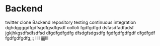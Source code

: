 # Backend
twitter clone Backend repository
testing continuous integration
dghdggggdfgdfsgdfgsdfgsdf
oolloli
fgdfgdfgd
dsfasdfadfadsf
jgkjhkgsdfsdfsdfsd
dfgdfgdfgdfg
dfsdgfsdgsdfg
fgdfgdfgdfgdf
dfgdfgdf
fgdfgdfgdfg;;;
llll
jjjjlll
